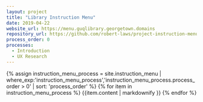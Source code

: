 ```yaml
---
layout: project
title: "Library Instruction Menu"
date: 2019-04-22
website_url: https://menu.guqlibrary.georgetown.domains
repository_url: https://github.com/robert-laws/project-instruction-menu-documentation
process_order: 0
processes:
  - Introduction
  - UX Research
---
```

{% assign instruction_menu_process = site.instruction_menu | where_exp:'instruction_menu_process','instruction_menu_process.process_order > 0' | sort: 'process_order' %}
{% for item in instruction_menu_process %}
  {{item.content | markdownify }}
{% endfor %}